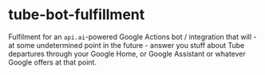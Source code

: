 # tube-bot-fulfillment

Fulfilment for an `api.ai`-powered Google Actions bot / integration that will -
at some undetermined point in the future - answer you stuff about Tube
departures through your Google Home, or Google Assistant or whatever Google
offers at that point.
